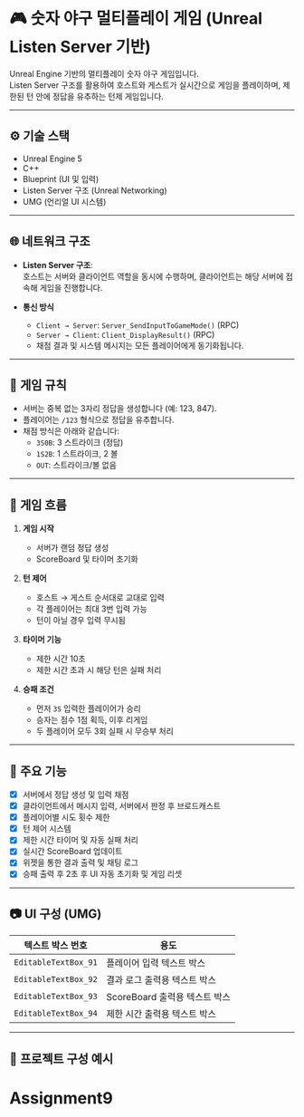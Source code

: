 # 🎮 숫자 야구 멀티플레이 게임 (Unreal Listen Server 기반)

Unreal Engine 기반의 멀티플레이 숫자 야구 게임입니다.  
Listen Server 구조를 활용하여 호스트와 게스트가 실시간으로 게임을 플레이하며, 제한된 턴 안에 정답을 유추하는 턴제 게임입니다.

---

## ⚙️ 기술 스택

- Unreal Engine 5
- C++
- Blueprint (UI 및 입력)
- Listen Server 구조 (Unreal Networking)
- UMG (언리얼 UI 시스템)

---

## 🌐 네트워크 구조

- **Listen Server 구조**:  
  호스트는 서버와 클라이언트 역할을 동시에 수행하며, 클라이언트는 해당 서버에 접속해 게임을 진행합니다.

- **통신 방식**
  - `Client → Server`: `Server_SendInputToGameMode()` (RPC)
  - `Server → Client`: `Client_DisplayResult()` (RPC)
  - 채점 결과 및 시스템 메시지는 모든 플레이어에게 동기화됩니다.

---

## 🧠 게임 규칙

- 서버는 중복 없는 3자리 정답을 생성합니다 (예: 123, 847).
- 플레이어는 `/123` 형식으로 정답을 유추합니다.
- 채점 방식은 아래와 같습니다:
  - `3S0B`: 3 스트라이크 (정답)
  - `1S2B`: 1 스트라이크, 2 볼
  - `OUT`: 스트라이크/볼 없음

---

## 🔄 게임 흐름

1. **게임 시작**
   - 서버가 랜덤 정답 생성
   - ScoreBoard 및 타이머 초기화

2. **턴 제어**
   - 호스트 → 게스트 순서대로 교대로 입력
   - 각 플레이어는 최대 3번 입력 가능
   - 턴이 아닐 경우 입력 무시됨

3. **타이머 기능**
   - 제한 시간 10초
   - 제한 시간 초과 시 해당 턴은 실패 처리

4. **승패 조건**
   - 먼저 `3S` 입력한 플레이어가 승리
   - 승자는 점수 1점 획득, 이후 리게임
   - 두 플레이어 모두 3회 실패 시 무승부 처리

---

## 🧪 주요 기능

- [x] 서버에서 정답 생성 및 입력 채점
- [x] 클라이언트에서 메시지 입력, 서버에서 판정 후 브로드캐스트
- [x] 플레이어별 시도 횟수 제한
- [x] 턴 제어 시스템
- [x] 제한 시간 타이머 및 자동 실패 처리
- [x] 실시간 ScoreBoard 업데이트
- [x] 위젯을 통한 결과 출력 및 채팅 로그
- [x] 승패 출력 후 2초 후 UI 자동 초기화 및 게임 리셋

---

## 📷 UI 구성 (UMG)

| 텍스트 박스 번호 | 용도                 |
|------------------|----------------------|
| `EditableTextBox_91` | 플레이어 입력 텍스트 박스 |
| `EditableTextBox_92` | 결과 로그 출력용 텍스트 박스 |
| `EditableTextBox_93` | ScoreBoard 출력용 텍스트 박스 |
| `EditableTextBox_94` | 제한 시간 출력용 텍스트 박스 |

---

## 📁 프로젝트 구성 예시

# Assignment9
